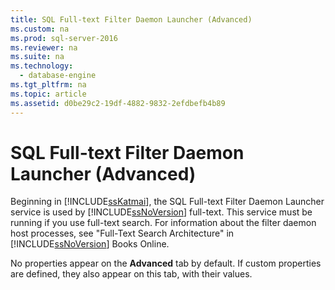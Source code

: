 ```yaml
---
title: SQL Full-text Filter Daemon Launcher (Advanced)
ms.custom: na
ms.prod: sql-server-2016
ms.reviewer: na
ms.suite: na
ms.technology: 
  - database-engine
ms.tgt_pltfrm: na
ms.topic: article
ms.assetid: d0be29c2-19df-4882-9832-2efdbefb4b89
---
```

# SQL Full-text Filter Daemon Launcher (Advanced)
  Beginning in [!INCLUDE[ssKatmai](../../Token/Other/ssKatmai_md.md)], the SQL Full\-text Filter Daemon Launcher service is used by [!INCLUDE[ssNoVersion](../../Token/Other/ssNoVersion_md.md)] full\-text. This service must be running if you use full\-text search. For information about the filter daemon host processes, see "Full\-Text Search Architecture" in [!INCLUDE[ssNoVersion](../../Token/Other/ssNoVersion_md.md)] Books Online.  
  
 No properties appear on the **Advanced** tab by default. If custom properties are defined, they also appear on this tab, with their values.  
  
  